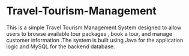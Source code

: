 # Travel-Tourism-Management
This is a simple Travel Tourism Management System designed to allow users to browse available tour packages , book a tour, and manage customer information .The system is built using Java for the application logic and MySQL for the backend database.
